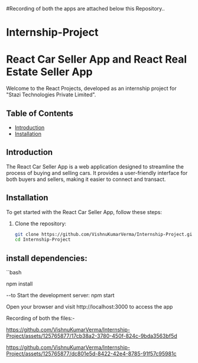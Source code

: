 #Recording of both the apps are attached below this Repository..

# Internship-Project

# React Car Seller App and React Real Estate Seller App

Welcome to the React Projects, developed as an internship project for "Stazi Technologies Private Limited".

## Table of Contents
- [Introduction](#introduction)
- [Installation](#installation)

## Introduction

The React Car Seller App is a web application designed to streamline the process of buying and selling cars. It provides a user-friendly interface for both buyers and sellers, making it easier to connect and transact.

## Installation

To get started with the React Car Seller App, follow these steps:

1. Clone the repository:

   ```bash
   git clone https://github.com/VishnuKumarVerma/Internship-Project.git
   cd Internship-Project

## install dependencies:

``bash

npm install

--to Start the development server:
npm start

Open your browser and visit http://localhost:3000 to access the app

Recording of both the files:-

https://github.com/VishnuKumarVerma/Internship-Project/assets/125765877/17cb38a2-3780-450f-824c-9bda3563bf5d

https://github.com/VishnuKumarVerma/Internship-Project/assets/125765877/dc801e5d-8422-42e4-8785-91f57c95981c


